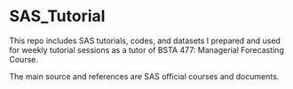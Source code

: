# SAS_Tutorial
This repo includes SAS tutorials, codes, and datasets I prepared and used for weekly tutorial sessions as a tutor of BSTA 477: Managerial Forecasting Course.

The main source and references are SAS official courses and documents.
